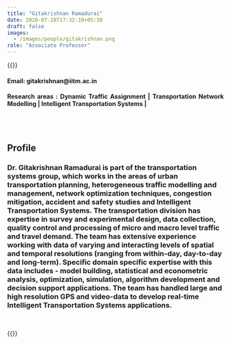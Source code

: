 ```yaml
---
title: "Gitakrishnan Ramadurai"
date: 2020-07-28T17:32:10+05:30
draft: false
images:
  - /images/people/gitakrishnan.png
role: "Associate Professor"
---
```


{{<rawhtml>}} 
<div align="justify">
<h4>Email: gitakrishnan@iitm.ac.in</h4>
<h4>Research areas : Dynamic Traffic Assignment | Transportation Network Modelling | Intelligent Transportation Systems |</h4><br>
</div>
<br>
<div>
	<h2>Profile</h2>
	<h3>
		Dr. Gitakrishnan Ramadurai is part of the transportation systems group, which works in the areas of urban transportation planning, heterogeneous traffic modelling and management, network optimization techniques, congestion mitigation, accident and safety studies and Intelligent Transportation Systems. The transportation division has expertise in survey and experimental design, data collection, quality control and processing of micro and macro level traffic and travel demand. The team has extensive experience working with data of varying and interacting levels of spatial and temporal resolutions (ranging from within-day, day-to-day and long-term). Specific domain specific expertise with this data includes - model building, statistical and econometric analysis, optimization, simulation, algorithm development and decision support applications. The team has handled large and high resolution GPS and video-data to develop real-time Intelligent Transportation Systems applications.
	</h3>
	<br>
</div>

{{</rawhtml>}}